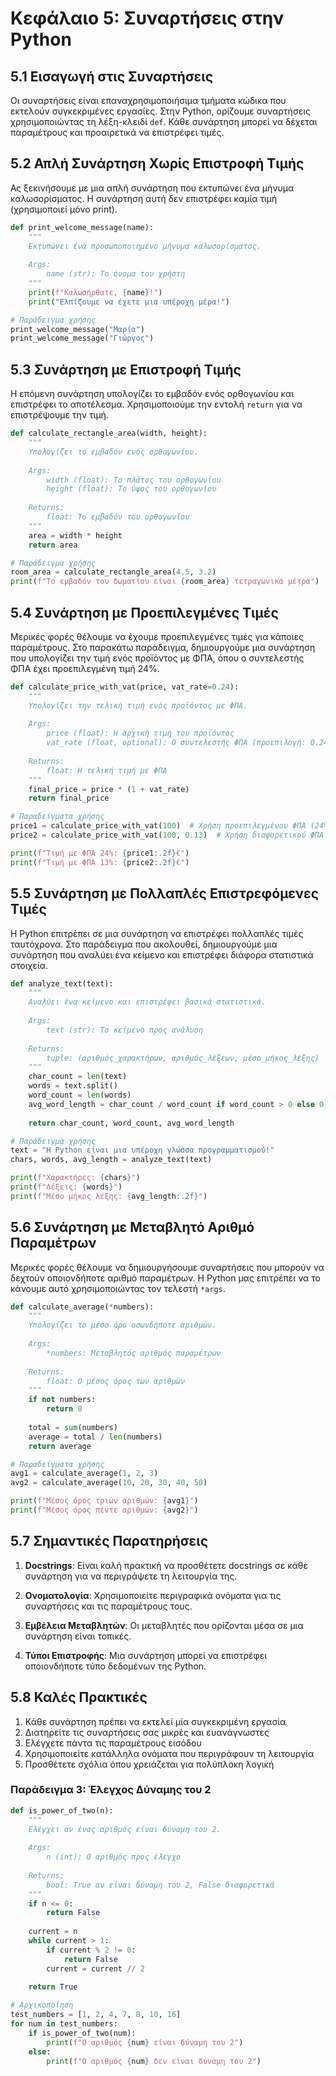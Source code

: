 # Κεφάλαιο 5: Συναρτήσεις στην Python

## 5.1 Εισαγωγή στις Συναρτήσεις

Οι συναρτήσεις είναι επαναχρησιμοποιήσιμα τμήματα κώδικα που εκτελούν συγκεκριμένες εργασίες. Στην Python, ορίζουμε συναρτήσεις χρησιμοποιώντας τη λέξη-κλειδί `def`. Κάθε συνάρτηση μπορεί να δέχεται παραμέτρους και προαιρετικά να επιστρέφει τιμές.

## 5.2 Απλή Συνάρτηση Χωρίς Επιστροφή Τιμής

Ας ξεκινήσουμε με μια απλή συνάρτηση που εκτυπώνει ένα μήνυμα καλωσορίσματος. Η συνάρτηση αυτή δεν επιστρέφει καμία τιμή (χρησιμοποιεί μόνο print).

```python
def print_welcome_message(name):
    """
    Εκτυπώνει ένα προσωποποιημένο μήνυμα καλωσορίσματος.
    
    Args:
        name (str): Το όνομα του χρήστη
    """
    print(f"Καλωσήρθατε, {name}!")
    print("Ελπίζουμε να έχετε μια υπέροχη μέρα!")

# Παράδειγμα χρήσης
print_welcome_message("Μαρία")
print_welcome_message("Γιώργος")
```

## 5.3 Συνάρτηση με Επιστροφή Τιμής

Η επόμενη συνάρτηση υπολογίζει το εμβαδόν ενός ορθογωνίου και επιστρέφει το αποτέλεσμα. Χρησιμοποιούμε την εντολή `return` για να επιστρέψουμε την τιμή.

```python
def calculate_rectangle_area(width, height):
    """
    Υπολογίζει το εμβαδόν ενός ορθογωνίου.
    
    Args:
        width (float): Το πλάτος του ορθογωνίου
        height (float): Το ύψος του ορθογωνίου
    
    Returns:
        float: Το εμβαδόν του ορθογωνίου
    """
    area = width * height
    return area

# Παράδειγμα χρήσης
room_area = calculate_rectangle_area(4.5, 3.2)
print(f"Το εμβαδόν του δωματίου είναι {room_area} τετραγωνικά μέτρα")
```

## 5.4 Συνάρτηση με Προεπιλεγμένες Τιμές

Μερικές φορές θέλουμε να έχουμε προεπιλεγμένες τιμές για κάποιες παραμέτρους. Στο παρακάτω παράδειγμα, δημιουργούμε μια συνάρτηση που υπολογίζει την τιμή ενός προϊόντος με ΦΠΑ, όπου ο συντελεστής ΦΠΑ έχει προεπιλεγμένη τιμή 24%.

```python
def calculate_price_with_vat(price, vat_rate=0.24):
    """
    Υπολογίζει την τελική τιμή ενός προϊόντος με ΦΠΑ.
    
    Args:
        price (float): Η αρχική τιμή του προϊόντος
        vat_rate (float, optional): Ο συντελεστής ΦΠΑ (προεπιλογή: 0.24)
    
    Returns:
        float: Η τελική τιμή με ΦΠΑ
    """
    final_price = price * (1 + vat_rate)
    return final_price

# Παραδείγματα χρήσης
price1 = calculate_price_with_vat(100)  # Χρήση προεπιλεγμένου ΦΠΑ (24%)
price2 = calculate_price_with_vat(100, 0.13)  # Χρήση διαφορετικού ΦΠΑ (13%)

print(f"Τιμή με ΦΠΑ 24%: {price1:.2f}€")
print(f"Τιμή με ΦΠΑ 13%: {price2:.2f}€")
```

## 5.5 Συνάρτηση με Πολλαπλές Επιστρεφόμενες Τιμές

Η Python επιτρέπει σε μια συνάρτηση να επιστρέφει πολλαπλές τιμές ταυτόχρονα. Στο παράδειγμα που ακολουθεί, δημιουργούμε μια συνάρτηση που αναλύει ένα κείμενο και επιστρέφει διάφορα στατιστικά στοιχεία.

```python
def analyze_text(text):
    """
    Αναλύει ένα κείμενο και επιστρέφει βασικά στατιστικά.
    
    Args:
        text (str): Το κείμενο προς ανάλυση
    
    Returns:
        tuple: (αριθμός_χαρακτήρων, αριθμός_λέξεων, μέσο_μήκος_λέξης)
    """
    char_count = len(text)
    words = text.split()
    word_count = len(words)
    avg_word_length = char_count / word_count if word_count > 0 else 0
    
    return char_count, word_count, avg_word_length

# Παράδειγμα χρήσης
text = "Η Python είναι μια υπέροχη γλώσσα προγραμματισμού!"
chars, words, avg_length = analyze_text(text)

print(f"Χαρακτήρες: {chars}")
print(f"Λέξεις: {words}")
print(f"Μέσο μήκος λέξης: {avg_length:.2f}")
```

## 5.6 Συνάρτηση με Μεταβλητό Αριθμό Παραμέτρων

Μερικές φορές θέλουμε να δημιουργήσουμε συναρτήσεις που μπορούν να δεχτούν οποιονδήποτε αριθμό παραμέτρων. Η Python μας επιτρέπει να το κάνουμε αυτό χρησιμοποιώντας τον τελεστή `*args`.

```python
def calculate_average(*numbers):
    """
    Υπολογίζει το μέσο όρο οσωνδήποτε αριθμών.
    
    Args:
        *numbers: Μεταβλητός αριθμός παραμέτρων
    
    Returns:
        float: Ο μέσος όρος των αριθμών
    """
    if not numbers:
        return 0
    
    total = sum(numbers)
    average = total / len(numbers)
    return average

# Παραδείγματα χρήσης
avg1 = calculate_average(1, 2, 3)
avg2 = calculate_average(10, 20, 30, 40, 50)

print(f"Μέσος όρος τριών αριθμών: {avg1}")
print(f"Μέσος όρος πέντε αριθμών: {avg2}")
```

## 5.7 Σημαντικές Παρατηρήσεις

1. **Docstrings**: Είναι καλή πρακτική να προσθέτετε docstrings σε κάθε συνάρτηση για να περιγράψετε τη λειτουργία της.

2. **Ονοματολογία**: Χρησιμοποιείτε περιγραφικά ονόματα για τις συναρτήσεις και τις παραμέτρους τους.

3. **Εμβέλεια Μεταβλητών**: Οι μεταβλητές που ορίζονται μέσα σε μια συνάρτηση είναι τοπικές.

4. **Τύποι Επιστροφής**: Μια συνάρτηση μπορεί να επιστρέφει οποιονδήποτε τύπο δεδομένων της Python.

## 5.8 Καλές Πρακτικές

1. Κάθε συνάρτηση πρέπει να εκτελεί μία συγκεκριμένη εργασία
2. Διατηρείτε τις συναρτήσεις σας μικρές και ευανάγνωστες
3. Ελέγχετε πάντα τις παραμέτρους εισόδου
4. Χρησιμοποιείτε κατάλληλα ονόματα που περιγράφουν τη λειτουργία
5. Προσθέτετε σχόλια όπου χρειάζεται για πολύπλοκη λογική

### Παράδειγμα 3: Έλεγχος Δύναμης του 2

```python
def is_power_of_two(n):
    """
    Ελέγχει αν ένας αριθμός είναι δύναμη του 2.
    
    Args:
        n (int): Ο αριθμός προς έλεγχο
    
    Returns:
        bool: True αν είναι δύναμη του 2, False διαφορετικά
    """
    if n <= 0:
        return False
    
    current = n
    while current > 1:
        if current % 2 != 0:
            return False
        current = current // 2
    
    return True

# Αρχικοποίηση
test_numbers = [1, 2, 4, 7, 8, 10, 16]
for num in test_numbers:
    if is_power_of_two(num):
        print(f"Ο αριθμός {num} είναι δύναμη του 2")
    else:
        print(f"Ο αριθμός {num} δεν είναι δύναμη του 2")
```